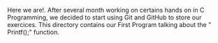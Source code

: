 Here we are!. After several month working on certains hands on in C Programming, we decided to start using Git and GitHub to store our exercices.
This directory contains our First Program talking about the " Printf();" function.
